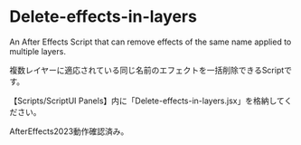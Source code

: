 # Delete-effects-in-layers
An After Effects Script that can remove effects of the same name applied to multiple layers.

複数レイヤーに適応されている同じ名前のエフェクトを一括削除できるScriptです。

【Scripts/ScriptUI Panels】内に「Delete-effects-in-layers.jsx」を格納してください。

AfterEffects2023動作確認済み。
